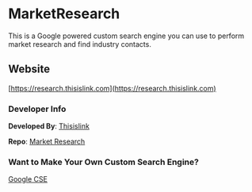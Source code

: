 # MarketResearch
This is a Google powered custom search engine you can use to perform market research and find industry contacts.

## Website
[https://research.thisislink.com](https://research.thisislink.com)

### Developer Info

**Developed By**: [Thisislink](https://github.com/thisislink)

**Repo**: [Market Research](https://github.com/thisislink/MarketResearch)

### Want to Make Your Own Custom Search Engine?
[Google CSE](https://programmablesearchengine.google.com/about/)
